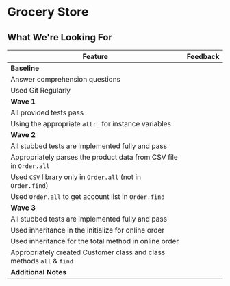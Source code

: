 # Grocery Store
## What We're Looking For

|  Feature 	|   Feedback|
|---	|---	|
|  **Baseline** |   |
|   Answer comprehension questions	|   	|
|   Used Git Regularly	|   	|
|  **Wave 1** |   |
|   All provided tests pass | |
|   Using the appropriate `attr_` for instance variables |    |
|  **Wave 2** |   |
|   All stubbed tests are implemented fully and pass | |
|   Appropriately parses the product data from CSV file in `Order.all` |  |
|   Used `CSV` library only in `Order.all` (not in `Order.find`) |   |
|   Used `Order.all` to get account list in `Order.find`	|   	|
|  **Wave 3** |   |
|   All stubbed tests are implemented fully and pass |  |
|   Used inheritance in the initialize for online order |   	|
|   Used inheritance for the total method in online order |  |
|   Appropriately created Customer class and class methods `all` & `find` |  |
|   **Additional Notes**	|   	|
